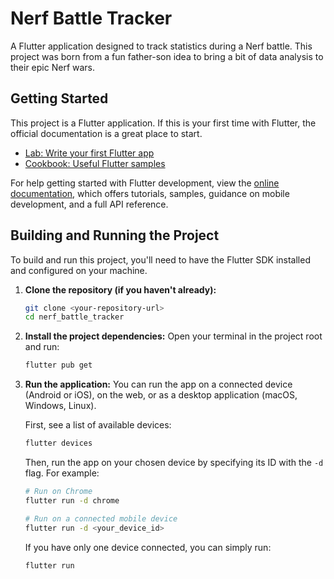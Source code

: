 # Nerf Battle Tracker

A Flutter application designed to track statistics during a Nerf battle. This project was born from a fun father-son idea to bring a bit of data analysis to their epic Nerf wars.

## Getting Started

This project is a Flutter application. If this is your first time with Flutter, the official documentation is a great place to start.

- [Lab: Write your first Flutter app](https://docs.flutter.dev/get-started/codelab)
- [Cookbook: Useful Flutter samples](https://docs.flutter.dev/cookbook)

For help getting started with Flutter development, view the
[online documentation](https://docs.flutter.dev/), which offers tutorials,
samples, guidance on mobile development, and a full API reference.

## Building and Running the Project

To build and run this project, you'll need to have the Flutter SDK installed and configured on your machine.

1.  **Clone the repository (if you haven't already):**
    ```sh
    git clone <your-repository-url>
    cd nerf_battle_tracker
    ```

2.  **Install the project dependencies:**
    Open your terminal in the project root and run:
    ```sh
    flutter pub get
    ```

3.  **Run the application:**
    You can run the app on a connected device (Android or iOS), on the web, or as a desktop application (macOS, Windows, Linux).

    First, see a list of available devices:
    ```sh
    flutter devices
    ```

    Then, run the app on your chosen device by specifying its ID with the `-d` flag. For example:
    ```sh
    # Run on Chrome
    flutter run -d chrome

    # Run on a connected mobile device
    flutter run -d <your_device_id>
    ```
    If you have only one device connected, you can simply run:
    ```sh
    flutter run
    ```

